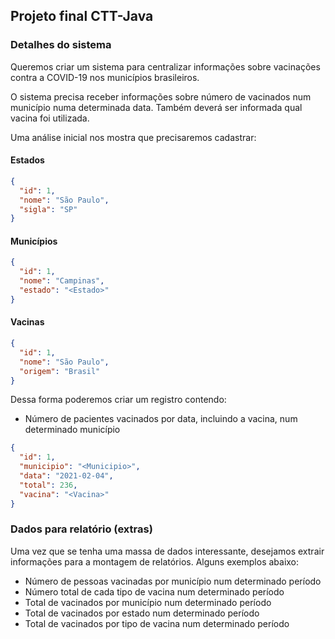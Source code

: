 ## Projeto final CTT-Java

### Detalhes do sistema

Queremos criar um sistema para centralizar informações sobre vacinações contra a COVID-19 nos municípios brasileiros.

O sistema precisa receber informações sobre número de vacinados num município numa determinada data. Também deverá ser
informada qual vacina foi utilizada.

Uma análise inicial nos mostra que precisaremos cadastrar:

#### Estados

```json
{
  "id": 1,
  "nome": "São Paulo",
  "sigla": "SP"
}
```

#### Municípios

```json
{
  "id": 1,
  "nome": "Campinas",
  "estado": "<Estado>"
}
```

#### Vacinas

```json
{
  "id": 1,
  "nome": "São Paulo",
  "origem": "Brasil"
}
```

Dessa forma poderemos criar um registro contendo:

- Número de pacientes vacinados por data, incluindo a vacina, num determinado município

```json
{
  "id": 1,
  "municipio": "<Municipio>",
  "data": "2021-02-04",
  "total": 236,
  "vacina": "<Vacina>"
}
```

### Dados para relatório (extras)

Uma vez que se tenha uma massa de dados interessante, desejamos extrair informações para a montagem de relatórios.
Alguns exemplos abaixo:

- Número de pessoas vacinadas por município num determinado período
- Número total de cada tipo de vacina num determinado período
- Total de vacinados por município num determinado período
- Total de vacinados por estado num determinado período
- Total de vacinados por tipo de vacina num determinado período
